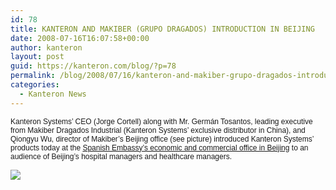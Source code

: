 ```yaml
---
id: 78
title: KANTERON AND MAKIBER (GRUPO DRAGADOS) INTRODUCTION IN BEIJING
date: 2008-07-16T16:07:58+00:00
author: kanteron
layout: post
guid: https://kanteron.com/blog/?p=78
permalink: /blog/2008/07/16/kanteron-and-makiber-grupo-dragados-introduction-in-beijing/
categories:
  - Kanteron News
---
```

<p style="font: normal normal normal 12px/normal Helvetica;margin: 0px">
  Kanteron Systems’ CEO (Jorge Cortell) along with Mr. Germán Tosantos, leading executive from Makiber Dragados Industrial (Kanteron Systems’ exclusive distributor in China), and Qiongyu Wu, director of Makiber’s Beijing office (see picture) introduced Kanteron Systems’ products today at the <a href="https://www.oficinascomerciales.es/icex/cda/controller/pageOfecomes/0,5310,5280449_5296002_5299137_4081185_CN_0_66,00.html">Spanish Embassy’s economic and commercial office in Beijing</a> to an audience of Beijing’s hospital managers and healthcare managers.
</p>

<p style="font: normal normal normal 12px/normal Helvetica;margin: 0px">
  &nbsp;
</p>

<p style="font: normal normal normal 12px/normal Helvetica;margin: 0px">
  <span style="font-family: Times, 'Times New Roman', Times, serif;font-size: medium" class="Apple-style-span"><img src="https://farm4.static.flickr.com/3285/2679378521_d8a91a107e_m.jpg" /></span>
</p>